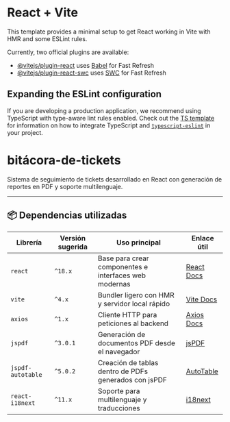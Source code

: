 # React + Vite

This template provides a minimal setup to get React working in Vite with HMR and some ESLint rules.

Currently, two official plugins are available:

- [@vitejs/plugin-react](https://github.com/vitejs/vite-plugin-react/blob/main/packages/plugin-react) uses [Babel](https://babeljs.io/) for Fast Refresh
- [@vitejs/plugin-react-swc](https://github.com/vitejs/vite-plugin-react/blob/main/packages/plugin-react-swc) uses [SWC](https://swc.rs/) for Fast Refresh

## Expanding the ESLint configuration

If you are developing a production application, we recommend using TypeScript with type-aware lint rules enabled. Check out the [TS template](https://github.com/vitejs/vite/tree/main/packages/create-vite/template-react-ts) for information on how to integrate TypeScript and [`typescript-eslint`](https://typescript-eslint.io) in your project.

# bitácora-de-tickets

Sistema de seguimiento de tickets desarrollado en React con generación de reportes en PDF y soporte multilenguaje.

---

## 📦 Dependencias utilizadas

| Librería             | Versión sugerida        | Uso principal                                                    | Enlace útil                             |
|----------------------|-------------------------|------------------------------------------------------------------|------------------------------------------|
| `react`              | `^18.x`                 | Base para crear componentes e interfaces web modernas           | [React Docs](https://reactjs.org/)       |
| `vite`               | `^4.x`                  | Bundler ligero con HMR y servidor local rápido                   | [Vite Docs](https://vitejs.dev/)         |
| `axios`              | `^1.x`                  | Cliente HTTP para peticiones al backend                          | [Axios Docs](https://axios-http.com/)    |
| `jspdf`              | `^3.0.1`                | Generación de documentos PDF desde el navegador                  | [jsPDF](https://github.com/parallax/jsPDF) |
| `jspdf-autotable`    | `^5.0.2`                | Creación de tablas dentro de PDFs generados con jsPDF           | [AutoTable](https://github.com/simonbengtsson/jsPDF-AutoTable) |
| `react-i18next`      | `^11.x`                 | Soporte para multilenguaje y traducciones                       | [i18next](https://react.i18next.com/)    |

